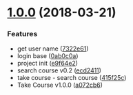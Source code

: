 <a name="1.0.0"></a>
# [1.0.0](https://github.com/Xiongqi-XQ/Draven-System/compare/e9f64e2...v1.0.0) (2018-03-21)


### Features

* get user name ([7322e61](https://github.com/Xiongqi-XQ/Draven-System/commit/7322e61))
* login base ([0ab0c0a](https://github.com/Xiongqi-XQ/Draven-System/commit/0ab0c0a))
* project init ([e9f64e2](https://github.com/Xiongqi-XQ/Draven-System/commit/e9f64e2))
* search course v0.2 ([ecd2411](https://github.com/Xiongqi-XQ/Draven-System/commit/ecd2411))
* take course - search course ([415f25c](https://github.com/Xiongqi-XQ/Draven-System/commit/415f25c))
* Take Course v1.0.0 ([a072cb6](https://github.com/Xiongqi-XQ/Draven-System/commit/a072cb6))



